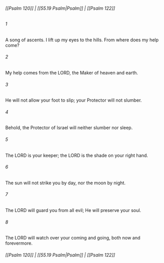 
###### [[Psalm 120]] | [[55.19 Psalm|Psalm]] | [[Psalm 122]]

###### 1
A song of ascents. I lift up my eyes to the hills. From where does my help come?
###### 2
My help comes from the LORD, the Maker of heaven and earth.
###### 3
He will not allow your foot to slip; your Protector will not slumber.
###### 4
Behold, the Protector of Israel will neither slumber nor sleep.
###### 5
The LORD is your keeper; the LORD is the shade on your right hand.
###### 6
The sun will not strike you by day, nor the moon by night.
###### 7
The LORD will guard you from all evil; He will preserve your soul.
###### 8
The LORD will watch over your coming and going, both now and forevermore.

###### [[Psalm 120]] | [[55.19 Psalm|Psalm]] | [[Psalm 122]]
